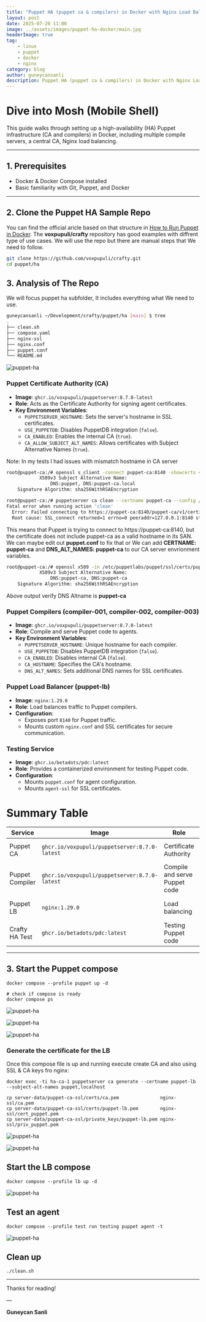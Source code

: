 ```yaml
---
title: "Puppet HA (puppet ca & compilers) in Docker with Nginx Load Balancer"
layout: post
date: 2025-07-20 11:00
image: ../assets/images/puppet-ha-docker/main.jpg
headerImage: true
tag:
    - linux
    - puppet
    - docker
    - nginx
category: blog
author: guneycansanli
description: Puppet HA (puppet ca & compilers) in Docker with Nginx Load Balancer
---
```


# Dive into Mosh (Mobile Shell)

This guide walks through setting up a high-availability (HA) Puppet infrastructure (CA and compilers) in Docker, including multiple compile servers, a central CA, Nginx load balancing.

---

## 1. Prerequisites

- Docker & Docker Compose installed
- Basic familiarity with Git, Puppet, and Docker

---

## 2. Clone the Puppet HA Sample Repo

You can find the official aricle based on that structure in [How to Run Puppet in Docker](https://www.puppet.com/blog/puppet-docker). 
The **voxpupuli/crafty** repository has good examples with diffrent type of use cases. We will use the repo but there are manual steps that We need to follow. 

```bash
git clone https://github.com/voxpupuli/crafty.git
cd puppet/ha
```

## 3. Analysis of The Repo

We will focus puppet ha subfolder, It includes everything what We need to use. 

```bash
guneycansanli ~/Development/crafty/puppet/ha [main] $ tree
.
├── clean.sh
├── compose.yaml
├── nginx-ssl
├── nginx.conf
├── puppet.conf
└── README.md
```

![puppet-ha][1]


### Puppet Certificate Authority (CA)

- **Image**: `ghcr.io/voxpupuli/puppetserver:8.7.0-latest`
- **Role**: Acts as the Certificate Authority for signing agent certificates.
- **Key Environment Variables**:
  - `PUPPETSERVER_HOSTNAME`: Sets the server's hostname in SSL certificates.
  - `USE_PUPPETDB`: Disables PuppetDB integration (`false`).
  - `CA_ENABLED`: Enables the internal CA (`true`).
  - `CA_ALLOW_SUBJECT_ALT_NAMES`: Allows certificates with Subject Alternative Names (`true`).

Note: In my tests I had issues with mismatch hostname in CA server 

```bash
root@puppet-ca:/# openssl s_client -connect puppet-ca:8140 -showcerts </dev/null 2>/dev/null | openssl x509 -noout -text | grep -A2 "Subject Alternative Name"
            X509v3 Subject Alternative Name: 
                DNS:puppet, DNS:puppet-ca.local
    Signature Algorithm: sha256WithRSAEncryption

root@puppet-ca:/# puppetserver ca clean --certname puppet-ca --config /etc/puppetlabs/puppet/puppet.conf
Fatal error when running action 'clean'
  Error: Failed connecting to https://puppet-ca:8140/puppet-ca/v1/certificate_status/
  Root cause: SSL_connect returned=1 errno=0 peeraddr=127.0.0.1:8140 state=error: certificate verify failed (hostname mismatch)
```

This means that Puppet is trying to connect to https://puppet-ca:8140, but the certificate does not include puppet-ca as a valid hostname in its SAN.
We can maybe edit out **puppet.conf** to fix that or We can add **CERTNAME: puppet-ca** and **DNS_ALT_NAMES: puppet-ca** to our CA server envrionment variables. 

```bash
root@puppet-ca:/# openssl x509 -in /etc/puppetlabs/puppet/ssl/certs/puppet-ca.pem -noout -text | grep -A2 "Subject Alternative Name"
            X509v3 Subject Alternative Name: 
                DNS:puppet-ca, DNS:puppet-ca
    Signature Algorithm: sha256WithRSAEncryption
```

Above output verify DNS Altname is **puppet-ca**


### Puppet Compilers (compiler-001, compiler-002, compiler-003)

- **Image**: `ghcr.io/voxpupuli/puppetserver:8.7.0-latest`
- **Role**: Compile and serve Puppet code to agents.
- **Key Environment Variables**:
  - `PUPPETSERVER_HOSTNAME`: Unique hostname for each compiler.
  - `USE_PUPPETDB`: Disables PuppetDB integration (`false`).
  - `CA_ENABLED`: Disables internal CA (`false`).
  - `CA_HOSTNAME`: Specifies the CA's hostname.
  - `DNS_ALT_NAMES`: Sets additional DNS names for SSL certificates.

### Puppet Load Balancer (puppet-lb)

- **Image**: `nginx:1.29.0`
- **Role**: Load balances traffic to Puppet compilers.
- **Configuration**:
  - Exposes port `8140` for Puppet traffic.
  - Mounts custom `nginx.conf` and SSL certificates for secure communication.

### Testing Service

- **Image**: `ghcr.io/betadots/pdc:latest`
- **Role**: Provides a containerized environment for testing Puppet code.
- **Configuration**:
  - Mounts `puppet.conf` for agent configuration.
  - Mounts `agent-ssl` for SSL certificates.

# Summary Table

| Service        | Image                                             | Role                           | Key Environment Variables                                                       |
|----------------|--------------------------------------------------|--------------------------------|---------------------------------------------------------------------------------|
| Puppet CA      | `ghcr.io/voxpupuli/puppetserver:8.7.0-latest`   | Certificate Authority          | `PUPPETSERVER_HOSTNAME`, `USE_PUPPETDB`, `CA_ENABLED`, `CA_ALLOW_SUBJECT_ALT_NAMES` |
| Puppet Compiler| `ghcr.io/voxpupuli/puppetserver:8.7.0-latest`   | Compile and serve Puppet code  | `PUPPETSERVER_HOSTNAME`, `USE_PUPPETDB`, `CA_ENABLED`, `CA_HOSTNAME`, `DNS_ALT_NAMES` |
| Puppet LB      | `nginx:1.29.0`                                   | Load balancing                 | Exposes port `8140`, mounts `nginx.conf` and SSL certificates                   |
| Crafty HA Test | `ghcr.io/betadots/pdc:latest`                    | Testing Puppet code            | Mounts `puppet.conf` and `agent-ssl`                                           |


---

## 3. Start the Puppet compose

```shell
docker compose --profile puppet up -d

# check if compose is ready
docker compose ps
```

![puppet-ha][2]

![puppet-ha][3]

![puppet-ha][4]



### Generate the certificate for the LB

Once this compose file is up and running execute create CA and also using SSL & CA keys fro nginx:

```shell
docker exec -ti ha-ca-1 puppetserver ca generate --certname puppet-lb --subject-alt-names puppet,localhost

cp server-data/puppet-ca-ssl/certs/ca.pem               nginx-ssl/ca.pem
cp server-data/puppet-ca-ssl/certs/puppet-lb.pem        nginx-ssl/cert_puppet.pem
cp server-data/puppet-ca-ssl/private_keys/puppet-lb.pem nginx-ssl/priv_puppet.pem
```

![puppet-ha][5]

![puppet-ha][6]

## Start the LB compose

```shell
docker compose --profile lb up -d
```

![puppet-ha][7]

## Test an agent

```shell
docker compose --profile test run testing puppet agent -t
```

![puppet-ha][8]

## Clean up

```shell
./clean.sh
```


---

Thanks for reading!

—

**Guneycan Sanli**


[1]: ../assets/images/puppet-ha-docker/puppet-ha-1.jpg
[2]: ../assets/images/puppet-ha-docker/puppet-ha-2.jpg
[3]: ../assets/images/puppet-ha-docker/puppet-ha-3.jpg
[4]: ../assets/images/puppet-ha-docker/puppet-ha-4.jpg
[5]: ../assets/images/puppet-ha-docker/puppet-ha-5.jpg
[6]: ../assets/images/puppet-ha-docker/puppet-ha-6.jpg
[7]: ../assets/images/puppet-ha-docker/puppet-ha-7.jpg
[8]: ../assets/images/puppet-ha-docker/puppet-ha-8.jpg




